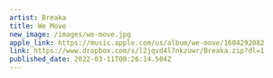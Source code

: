 ```yaml
---
artist: Breaka
title: We Move
new_image: /images/we-move.jpg
apple_link: https://music.apple.com/us/album/we-move/1604292082
link: https://www.dropbox.com/s/l2jqvd4l7nkzuwr/Breaka.zip?dl=1
published_date: 2022-03-11T00:26:14.504Z
---
```

